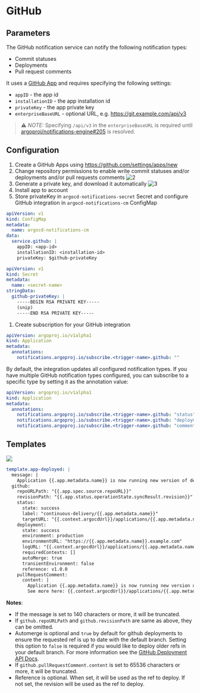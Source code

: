 # GitHub

## Parameters

The GitHub notification service can notify the following notification types:

- Commit statuses
- Deployments
- Pull request comments

It uses a [GitHub App](https://docs.github.com/en/developers/apps) and requires specifying the following settings:

- `appID` - the app id
- `installationID` - the app installation id
- `privateKey` - the app private key
- `enterpriseBaseURL` - optional URL, e.g. https://git.example.com/api/v3

> ⚠️ _NOTE:_ Specifying `/api/v3` in the `enterpriseBaseURL` is required until [argoproj/notifications-engine#205](https://github.com/argoproj/notifications-engine/issues/205) is resolved.

## Configuration

1. Create a GitHub Apps using https://github.com/settings/apps/new
1. Change repository permissions to enable write commit statuses and/or deployments and/or pull requests comments
   ![2](https://user-images.githubusercontent.com/18019529/108397381-3ca57980-725b-11eb-8d17-5b8992dc009e.png)
1. Generate a private key, and download it automatically
   ![3](https://user-images.githubusercontent.com/18019529/108397926-d4a36300-725b-11eb-83fe-74795c8c3e03.png)
1. Install app to account
1. Store privateKey in `argocd-notifications-secret` Secret and configure GitHub integration
   in `argocd-notifications-cm` ConfigMap

```yaml
apiVersion: v1
kind: ConfigMap
metadata:
  name: argocd-notifications-cm
data:
  service.github: |
    appID: <app-id>
    installationID: <installation-id>
    privateKey: $github-privateKey
```

```yaml
apiVersion: v1
kind: Secret
metadata:
  name: <secret-name>
stringData:
  github-privateKey: |
    -----BEGIN RSA PRIVATE KEY-----
    (snip)
    -----END RSA PRIVATE KEY-----
```

1. Create subscription for your GitHub integration

```yaml
apiVersion: argoproj.io/v1alpha1
kind: Application
metadata:
  annotations:
    notifications.argoproj.io/subscribe.<trigger-name>.github: ""
```

By default, the integration updates all configured notification types.
If you have multiple GitHub notification types configured, you can subscribe to a specific type by setting it as the annotation value:

```yaml
apiVersion: argoproj.io/v1alpha1
kind: Application
metadata:
  annotations:
    notifications.argoproj.io/subscribe.<trigger-name>.github: "status"
    notifications.argoproj.io/subscribe.<trigger-name>.github: "deployment"
    notifications.argoproj.io/subscribe.<trigger-name>.github: "comment"
```

## Templates

![](https://user-images.githubusercontent.com/18019529/108520497-168ce180-730e-11eb-93cb-b0b91f99bdc5.png)

```yaml
template.app-deployed: |
  message: |
    Application {{.app.metadata.name}} is now running new version of deployments manifests.
  github:
    repoURLPath: "{{.app.spec.source.repoURL}}"
    revisionPath: "{{.app.status.operationState.syncResult.revision}}"
    status:
      state: success
      label: "continuous-delivery/{{.app.metadata.name}}"
      targetURL: "{{.context.argocdUrl}}/applications/{{.app.metadata.name}}?operation=true"
    deployment:
      state: success
      environment: production
      environmentURL: "https://{{.app.metadata.name}}.example.com"
      logURL: "{{.context.argocdUrl}}/applications/{{.app.metadata.name}}?operation=true"
      requiredContexts: []
      autoMerge: true
      transientEnvironment: false
      reference: v1.0.0
    pullRequestComment:
      content: |
        Application {{.app.metadata.name}} is now running new version of deployments manifests.
        See more here: {{.context.argocdUrl}}/applications/{{.app.metadata.name}}?operation=true
```

**Notes**:

- If the message is set to 140 characters or more, it will be truncated.
- If `github.repoURLPath` and `github.revisionPath` are same as above, they can be omitted.
- Automerge is optional and `true` by default for github deployments to ensure the requested ref is up to date with the default branch.
  Setting this option to `false` is required if you would like to deploy older refs in your default branch.
  For more information see the [GitHub Deployment API Docs](https://docs.github.com/en/rest/deployments/deployments?apiVersion=2022-11-28#create-a-deployment).
- If `github.pullRequestComment.content` is set to 65536 characters or more, it will be truncated.
- Reference is optional. When set, it will be used as the ref to deploy. If not set, the revision will be used as the ref to deploy.
